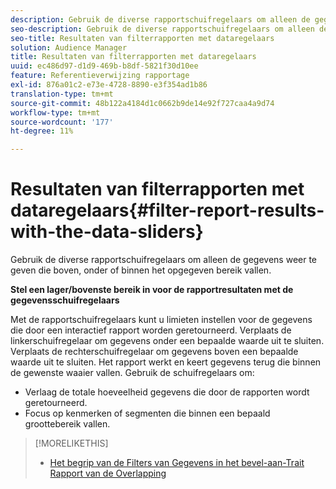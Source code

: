 ```yaml
---
description: Gebruik de diverse rapportschuifregelaars om alleen de gegevens weer te geven die boven, onder of binnen het opgegeven bereik vallen.
seo-description: Gebruik de diverse rapportschuifregelaars om alleen de gegevens weer te geven die boven, onder of binnen het opgegeven bereik vallen.
seo-title: Resultaten van filterrapporten met dataregelaars
solution: Audience Manager
title: Resultaten van filterrapporten met dataregelaars
uuid: ec486d97-d1d9-469b-b8df-5821f30d10ee
feature: Referentieverwijzing rapportage
exl-id: 876a01c2-e73e-4728-8890-e3f354ad1b86
translation-type: tm+mt
source-git-commit: 48b122a4184d1c0662b9de14e92f727caa4a9d74
workflow-type: tm+mt
source-wordcount: '177'
ht-degree: 11%

---
```


# Resultaten van filterrapporten met dataregelaars{#filter-report-results-with-the-data-sliders}

Gebruik de diverse rapportschuifregelaars om alleen de gegevens weer te geven die boven, onder of binnen het opgegeven bereik vallen.

<!-- 

c_reach_slider.xml

 -->

**Stel een lager/bovenste bereik in voor de rapportresultaten met de gegevensschuifregelaars**

Met de rapportschuifregelaars kunt u limieten instellen voor de gegevens die door een interactief rapport worden geretourneerd. Verplaats de linkerschuifregelaar om gegevens onder een bepaalde waarde uit te sluiten. Verplaats de rechterschuifregelaar om gegevens boven een bepaalde waarde uit te sluiten. Het rapport werkt en keert gegevens terug die binnen de gewenste waaier vallen. Gebruik de schuifregelaars om:

* Verlaag de totale hoeveelheid gegevens die door de rapporten wordt geretourneerd.
* Focus op kenmerken of segmenten die binnen een bepaald groottebereik vallen.

>[!MORELIKETHIS]
>
>* [Het begrip van de Filters van Gegevens in het bevel-aan-Trait Rapport van de Overlapping](../../reporting/dynamic-reports/segment-trait-overlap-report.md#data-filters-s2t-report)

